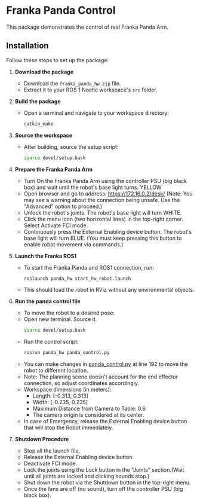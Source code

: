 # Franka Panda Control

This package demonstrates the control of real Franka Panda Arm.


## Installation

Follow these steps to set up the package:

1. **Download the package**  
   - Download the `franka_panda_hw.zip` file.
   - Extract it to your ROS 1 Noetic workspace's `src` folder.

2. **Build the package**  
   - Open a terminal and navigate to your workspace directory:
     ```bash
     catkin_make
     ```

3. **Source the workspace**  
   - After building, source the setup script:
     ```bash
     source devel/setup.bash
     ```

4. **Prepare the Franka Panda Arm**  
   - Turn On the Franka Panda Arm using the controller PSU (big black box) and wait until the robot's base light turns: YELLOW
   - Open browser and go to address: https://172.16.0.2/desk/  (Note: You may see a warning about the connection being unsafe. Use the "Advanced" option to proceed.)
   - Unlock the robot's joints. The robot's base light will turn WHITE.
   - Click the menu icon (two horizontal lines) in the top-right corner. Select Activate FCI mode.
   - Continuously press the External Enabling device button. The robot's base light will turn BLUE. (You must keep pressing this button to enable robot movement via commands.)

5. **Launch the Franka ROS1**  
   - To start the Franka Panda and ROS1 connection, run:
     ```bash
     roslaunch panda_hw start_hw_robot.launch
     ```
    - This should load the robot in RViz without any environmental objects.

6. **Run the panda control file**  
   - To move the robot to a desired pose:
    - Open new terminal. Source it.
        ```bash
        source devel/setup.bash
        ```
    - Run the control script: 
        ```bash
        rosrun panda_hw panda_control.py
        ```
   - You can make changes in [panda_control.py](/src/panda_hw/src/panda_control.py) at line 192 to move the robot to different location.
   - Note: The planning scene doesn't account for the end effector connection, so adjust coordinates accordingly.
   - Workspace dimensions (in meters):
     - Length: [-0.313, 0.313]
     - Width: [-0.235, 0.235]
     - Maximum Distance from Camera to Table: 0.6
     - The camera origin is considered at its center.
   - In case of Emergency, release the External Enabling device button that will stop the Robot immediately.

7. **Shutdown Procedure**  
   - Stop all the launch file.
   - Release the External Enabling device button.
   - Deactivate FCI mode.
   - Lock the joints using the Lock button in the "Joints" section.(Wait until all joints are locked and clicking sounds stop.)
   - Shut down the robot via the Shutdown button in the top-right menu.
   - Once the fans are off (no sound), turn off the controller PSU (big black box).
